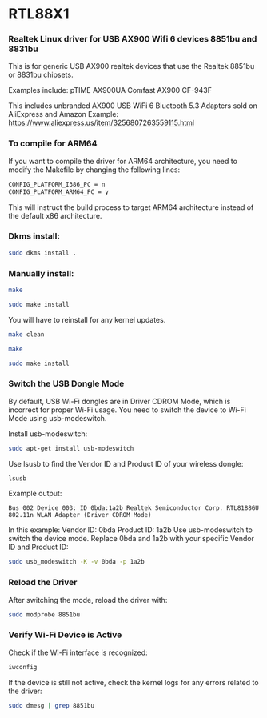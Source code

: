 # RTL88X1
### Realtek Linux driver for USB AX900 Wifi 6 devices 8851bu and 8831bu

This is for generic USB AX900 realtek devices that use the Realtek 8851bu or 8831bu chipsets.

Examples include: 
pTIME AX900UA
Comfast AX900 CF-943F

This includes unbranded AX900 USB WiFi 6 Bluetooth 5.3 Adapters sold on AliExpress and Amazon
Example: https://www.aliexpress.us/item/3256807263559115.html

### To compile for ARM64
If you want to compile the driver for ARM64 architecture, you need to modify the Makefile by changing the following lines:
```bash
CONFIG_PLATFORM_I386_PC = n
CONFIG_PLATFORM_ARM64_PC = y
```
This will instruct the build process to target ARM64 architecture instead of the default x86 architecture.

### Dkms install: 
```bash
sudo dkms install .
```

### Manually install: 
```bash
make
```
```bash
sudo make install
```

You will have to reinstall for any kernel updates.
```bash
make clean
```
```bash
make
```
```bash
sudo make install
```

### Switch the USB Dongle Mode
By default, USB Wi-Fi dongles are in Driver CDROM Mode, which is incorrect for proper Wi-Fi usage. You need to switch the device to Wi-Fi Mode using usb-modeswitch.

Install usb-modeswitch:
```bash
sudo apt-get install usb-modeswitch
```

Use lsusb to find the Vendor ID and Product ID of your wireless dongle:
```bash
lsusb
```

Example output:
```
Bus 002 Device 003: ID 0bda:1a2b Realtek Semiconductor Corp. RTL8188GU 802.11n WLAN Adapter (Driver CDROM Mode)
```

In this example:
Vendor ID: 0bda
Product ID: 1a2b
Use usb-modeswitch to switch the device mode. Replace 0bda and 1a2b with your specific Vendor ID and Product ID:
```bash
sudo usb_modeswitch -K -v 0bda -p 1a2b
```

### Reload the Driver
After switching the mode, reload the driver with:
```bash
sudo modprobe 8851bu
```
### Verify Wi-Fi Device is Active
Check if the Wi-Fi interface is recognized:
```bash
iwconfig
```
If the device is still not active, check the kernel logs for any errors related to the driver:
```bash
sudo dmesg | grep 8851bu
```
